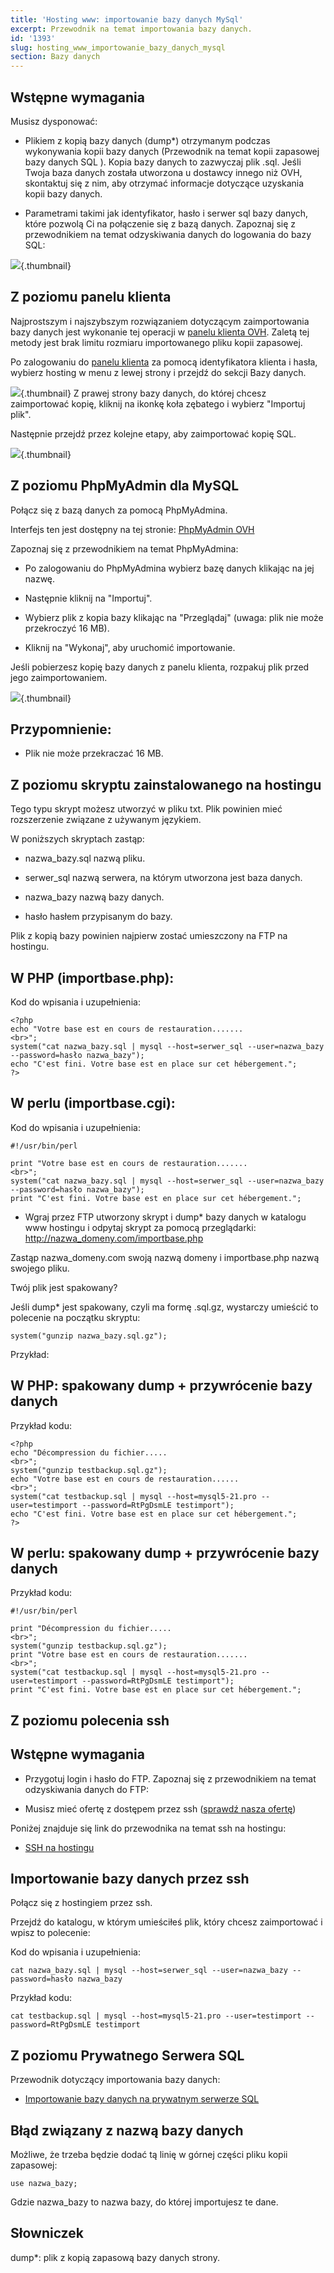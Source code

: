 ```yaml
---
title: 'Hosting www: importowanie bazy danych MySql'
excerpt: Przewodnik na temat importowania bazy danych.
id: '1393'
slug: hosting_www_importowanie_bazy_danych_mysql
section: Bazy danych
---
```



## Wstępne wymagania
Musisz dysponować:


- Plikiem z kopią bazy danych (dump*) otrzymanym podczas wykonywania kopii bazy danych (Przewodnik na temat kopii zapasowej bazy danych SQL []({legacy}1394)). Kopia bazy danych to zazwyczaj plik .sql. 
Jeśli Twoja baza danych została utworzona u dostawcy innego niż OVH, skontaktuj się z nim, aby otrzymać informacje dotyczące uzyskania kopii bazy danych. 

- Parametrami takimi jak identyfikator, hasło i serwer sql bazy danych, które pozwolą Ci na połączenie się z bazą danych. 
Zapoznaj się z przewodnikiem na temat odzyskiwania danych do logowania do bazy SQL:[]({legacy}1374)


![](images/img_1802.jpg){.thumbnail}


## Z poziomu panelu klienta
Najprostszym i najszybszym rozwiązaniem dotyczącym zaimportowania bazy danych jest wykonanie tej operacji w [panelu klienta OVH](https://www.ovh.com/manager/).
Zaletą tej metody jest brak limitu rozmiaru importowanego pliku kopii zapasowej.

Po zalogowaniu do [panelu klienta](https://www.ovh.com/manager/) za pomocą identyfikatora klienta i hasła, wybierz hosting w menu z lewej strony i przejdź do sekcji Bazy danych.

![](images/img_4125.jpg){.thumbnail}
Z prawej strony bazy danych, do której chcesz zaimportować kopię, kliknij na ikonkę koła zębatego i wybierz "Importuj plik". 

Następnie przejdź przez kolejne etapy, aby zaimportować kopię SQL.

![](images/img_4126.jpg){.thumbnail}


## Z poziomu PhpMyAdmin dla MySQL
Połącz się z bazą danych za pomocą PhpMyAdmina.

Interfejs ten jest dostępny na tej stronie:
[PhpMyAdmin OVH](https://phpmyadmin.ovh.net)

Zapoznaj się z przewodnikiem na temat PhpMyAdmina: []({legacy}1374)


- Po zalogowaniu do PhpMyAdmina wybierz bazę danych klikając na jej nazwę.

- Następnie kliknij na "Importuj".

- Wybierz plik z kopia bazy klikając na "Przeglądaj" (uwaga: plik nie może przekroczyć 16 MB).

- Kliknij na "Wykonaj", aby uruchomić importowanie.

Jeśli pobierzesz kopię bazy danych z panelu klienta, rozpakuj plik przed jego zaimportowaniem.


![](images/img_1962.jpg){.thumbnail}

## Przypomnienie:

- Plik nie może przekraczać 16 MB.




## Z poziomu skryptu zainstalowanego na hostingu
Tego typu skrypt możesz utworzyć w pliku txt. Plik powinien mieć rozszerzenie związane z używanym językiem.

W poniższych skryptach zastąp:


- nazwa_bazy.sql nazwą pliku.

- serwer_sql nazwą serwera, na którym utworzona jest baza danych.

- nazwa_bazy nazwą bazy danych.

- hasło hasłem przypisanym do bazy.

Plik z kopią bazy powinien najpierw zostać umieszczony na FTP na hostingu.


## W PHP (importbase.php):
Kod do wpisania i uzupełnienia: 


```
<?php
echo "Votre base est en cours de restauration.......
<br>";
system("cat nazwa_bazy.sql | mysql --host=serwer_sql --user=nazwa_bazy --password=hasło nazwa_bazy");
echo "C'est fini. Votre base est en place sur cet hébergement.";
?>
```



## W perlu (importbase.cgi):
Kod do wpisania i uzupełnienia: 


```
#!/usr/bin/perl

print "Votre base est en cours de restauration.......
<br>";
system("cat nazwa_bazy.sql | mysql --host=serwer_sql --user=nazwa_bazy --password=hasło nazwa_bazy");
print "C'est fini. Votre base est en place sur cet hébergement.";
```



- Wgraj przez FTP utworzony skrypt i dump* bazy danych w katalogu www hostingu i odpytaj skrypt za pomocą przeglądarki: http://nazwa_domeny.com/importbase.php 


Zastąp nazwa_domeny.com swoją nazwą domeny i importbase.php nazwą swojego pliku.

Twój plik jest spakowany?

Jeśli dump* jest spakowany, czyli ma formę .sql.gz, wystarczy umieścić to polecenie na początku skryptu:


```
system("gunzip nazwa_bazy.sql.gz");
```


Przykład:

## W PHP: spakowany dump + przywrócenie bazy danych
Przykład kodu: 


```
<?php
echo "Décompression du fichier.....
<br>";
system("gunzip testbackup.sql.gz");
echo "Votre base est en cours de restauration......
<br>";
system("cat testbackup.sql | mysql --host=mysql5-21.pro --user=testimport --password=RtPgDsmLE testimport");
echo "C'est fini. Votre base est en place sur cet hébergement.";
?>
```



## W perlu: spakowany dump + przywrócenie bazy danych
Przykład kodu: 


```
#!/usr/bin/perl

print "Décompression du fichier.....
<br>";
system("gunzip testbackup.sql.gz");
print "Votre base est en cours de restauration.......
<br>";
system("cat testbackup.sql | mysql --host=mysql5-21.pro --user=testimport --password=RtPgDsmLE testimport");
print "C'est fini. Votre base est en place sur cet hébergement.";
```




## Z poziomu polecenia ssh

## Wstępne wymagania

- Przygotuj login i hasło do FTP. 
Zapoznaj się z przewodnikiem na temat odzyskiwania danych do FTP: []({legacy}1374)

- Musisz mieć ofertę z dostępem przez ssh ([sprawdź nasza ofertę](http://www.ovh.pl/hosting/))


Poniżej znajduje się link do przewodnika na temat ssh na hostingu:


- [SSH na hostingu](http://pomoc.ovh.pl/SshNaHostingu)



## Importowanie bazy danych przez ssh
Połącz się z hostingiem przez ssh.

Przejdź do katalogu, w którym umieściłeś plik, który chcesz zaimportować i wpisz to polecenie:

Kod do wpisania i uzupełnienia: 


```
cat nazwa_bazy.sql | mysql --host=serwer_sql --user=nazwa_bazy --password=hasło nazwa_bazy
```


Przykład kodu: 


```
cat testbackup.sql | mysql --host=mysql5-21.pro --user=testimport --password=RtPgDsmLE testimport
```




## Z poziomu Prywatnego Serwera SQL
Przewodnik dotyczący importowania bazy danych:


- [Importowanie bazy danych na prywatnym serwerze SQL](https://www.ovh.pl/g2023.prywatny_serwer_sql#kopia_zapasowa_importowanie_przywracanie)




## Błąd związany z nazwą bazy danych
Możliwe, że trzeba będzie dodać tą linię w górnej części pliku kopii zapasowej: 


```
use nazwa_bazy;
```


Gdzie nazwa_bazy to nazwa bazy, do której importujesz te dane.


## Słowniczek
dump*: plik z kopią zapasową bazy danych strony.

